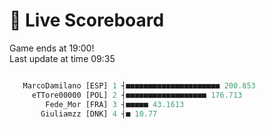 # 🚩 Live Scoreboard
Game ends at 19:00!   
Last update at time 09:35
```R

   MarcoDamilano [ESP] 1 ┤■■■■■■■■■■■■■■■■■■■■■ 200.853   
     eTTore00000 [POL] 2 ┤■■■■■■■■■■■■■■■■■■ 176.713      
        Fede_Mor [FRA] 3 ┤■■■■■ 43.1613                   
       Giuliamzz [DNK] 4 ┤■ 10.77                         

```
